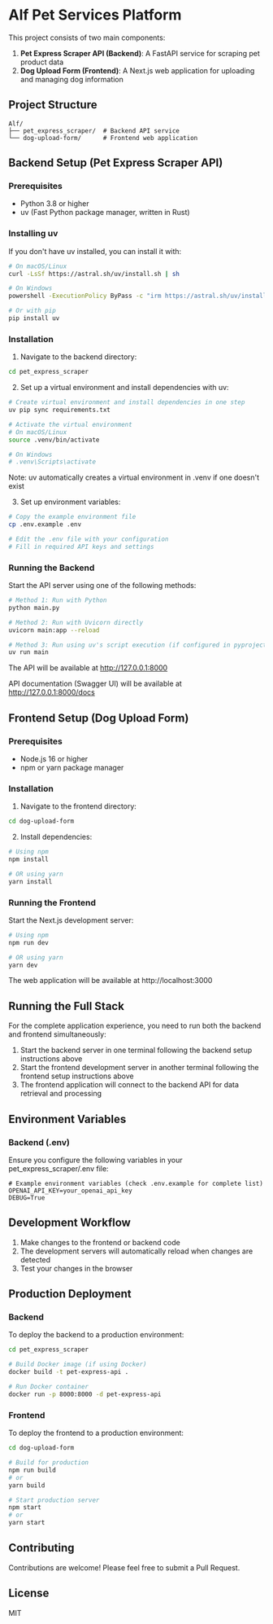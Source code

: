 # Alf Pet Services Platform

This project consists of two main components:

1. **Pet Express Scraper API (Backend)**: A FastAPI service for scraping pet product data
2. **Dog Upload Form (Frontend)**: A Next.js web application for uploading and managing dog information

## Project Structure

```
Alf/
├── pet_express_scraper/  # Backend API service
└── dog-upload-form/      # Frontend web application
```

## Backend Setup (Pet Express Scraper API)

### Prerequisites

- Python 3.8 or higher
- uv (Fast Python package manager, written in Rust)

### Installing uv

If you don't have uv installed, you can install it with:

```bash
# On macOS/Linux
curl -LsSf https://astral.sh/uv/install.sh | sh

# On Windows
powershell -ExecutionPolicy ByPass -c "irm https://astral.sh/uv/install.ps1 | iex"

# Or with pip
pip install uv
```

### Installation

1. Navigate to the backend directory:

```bash
cd pet_express_scraper
```

2. Set up a virtual environment and install dependencies with uv:

```bash
# Create virtual environment and install dependencies in one step
uv pip sync requirements.txt

# Activate the virtual environment
# On macOS/Linux
source .venv/bin/activate

# On Windows
# .venv\Scripts\activate
```

   Note: uv automatically creates a virtual environment in .venv if one doesn't exist

3. Set up environment variables:

```bash
# Copy the example environment file
cp .env.example .env

# Edit the .env file with your configuration
# Fill in required API keys and settings
```

### Running the Backend

Start the API server using one of the following methods:

```bash
# Method 1: Run with Python
python main.py

# Method 2: Run with Uvicorn directly
uvicorn main:app --reload

# Method 3: Run using uv's script execution (if configured in pyproject.toml)
uv run main
```

The API will be available at http://127.0.0.1:8000

API documentation (Swagger UI) will be available at http://127.0.0.1:8000/docs

## Frontend Setup (Dog Upload Form)

### Prerequisites

- Node.js 16 or higher
- npm or yarn package manager

### Installation

1. Navigate to the frontend directory:

```bash
cd dog-upload-form
```

2. Install dependencies:

```bash
# Using npm
npm install

# OR using yarn
yarn install
```

### Running the Frontend

Start the Next.js development server:

```bash
# Using npm
npm run dev

# OR using yarn
yarn dev
```

The web application will be available at http://localhost:3000

## Running the Full Stack

For the complete application experience, you need to run both the backend and frontend simultaneously:

1. Start the backend server in one terminal following the backend setup instructions above
2. Start the frontend development server in another terminal following the frontend setup instructions above
3. The frontend application will connect to the backend API for data retrieval and processing

## Environment Variables

### Backend (.env)

Ensure you configure the following variables in your pet_express_scraper/.env file:

```
# Example environment variables (check .env.example for complete list)
OPENAI_API_KEY=your_openai_api_key
DEBUG=True
```

## Development Workflow

1. Make changes to the frontend or backend code
2. The development servers will automatically reload when changes are detected
3. Test your changes in the browser

## Production Deployment

### Backend

To deploy the backend to a production environment:

```bash
cd pet_express_scraper

# Build Docker image (if using Docker)
docker build -t pet-express-api .

# Run Docker container
docker run -p 8000:8000 -d pet-express-api
```

### Frontend

To deploy the frontend to a production environment:

```bash
cd dog-upload-form

# Build for production
npm run build
# or
yarn build

# Start production server
npm start
# or
yarn start
```

## Contributing

Contributions are welcome! Please feel free to submit a Pull Request.

## License

MIT
